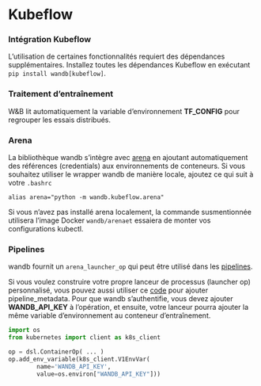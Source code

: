 # Kubeflow

### Intégration Kubeflow

L’utilisation de certaines fonctionnalités requiert des dépendances supplémentaires. Installez toutes les dépendances Kubeflow en exécutant `pip install wandb[kubeflow]`.

###  Traitement d’entraînement

W&B lit automatiquement la variable d’environnement **TF\_CONFIG** pour regrouper les essais distribués.

### Arena

La bibliothèque wandb s’intègre avec [arena](https://github.com/kubeflow/arena) en ajoutant automatiquement des références \(credentials\) aux environnements de conteneurs. Si vous souhaitez utiliser le wrapper wandb de manière locale, ajoutez ce qui suit à votre `.bashrc`

```text
alias arena="python -m wandb.kubeflow.arena"
```

Si vous n’avez pas installé arena localement, la commande susmentionnée utilisera l’image Docker `wandb/arenaet` essaiera de monter vos configurations kubectl.

### Pipelines

 wandb fournit un `arena_launcher_op` qui peut être utilisé dans les [pipelines](https://github.com/kubeflow/pipelines).

Si vous voulez construire votre propre lanceur de processus \(launcher op\) personnalisé, vous pouvez aussi utiliser ce [code](https://github.com/wandb/client/blob/master/wandb/kubeflow/__init__.py) pour ajouter pipeline\_metadata. Pour que wandb s’authentifie, vous devez ajouter **WANDB\_API\_KEY** à l’opération, et ensuite, votre lanceur pourra ajouter la même variable d’environnement au conteneur d’entraînement.

```python
import os
from kubernetes import client as k8s_client

op = dsl.ContainerOp( ... )
op.add_env_variable(k8s_client.V1EnvVar(
        name='WANDB_API_KEY',
        value=os.environ["WANDB_API_KEY"]))
```

